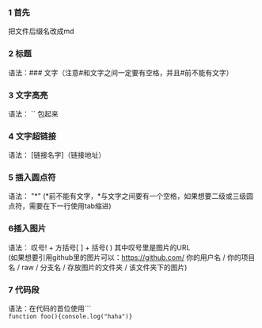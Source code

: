 ### 1 首先
把文件后缀名改成md
### 2 标题
语法：### 文字（注意#和文字之间一定要有空格，并且#前不能有文字）
### 3 文字高亮
语法： \`\` 包起来
### 4 文字超链接
语法： [链接名字]（链接地址）
### 5 插入圆点符
语法： "*" (*前不能有文字，*与文字之间要有一个空格，如果想要二级或三级圆点符，需要在下一行使用tab缩进)
### 6插入图片  
语法： 叹号! + 方括号[ ] + 括号( ) 其中叹号里是图片的URL  
(如果想要引用github里的图片可以：https://github.com/ 你的用户名 / 你的项目名 / raw / 分支名 / 存放图片的文件夹 / 该文件夹下的图片)
### 7 代码段
语法：在代码的首位使用\`\`\`  
```function foo(){console.log("haha")}```
